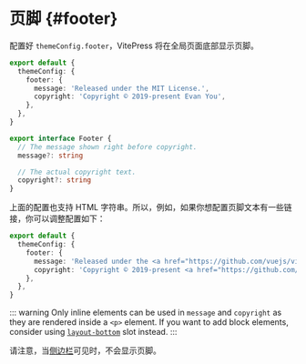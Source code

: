 # 页脚 {#footer}

配置好 `themeConfig.footer`，VitePress 将在全局页面底部显示页脚。

```ts
export default {
  themeConfig: {
    footer: {
      message: 'Released under the MIT License.',
      copyright: 'Copyright © 2019-present Evan You',
    },
  },
}
```

```ts
export interface Footer {
  // The message shown right before copyright.
  message?: string

  // The actual copyright text.
  copyright?: string
}
```

上面的配置也支持 HTML 字符串。所以，例如，如果你想配置页脚文本有一些链接，你可以调整配置如下：

```ts
export default {
  themeConfig: {
    footer: {
      message: 'Released under the <a href="https://github.com/vuejs/vitepress/blob/main/LICENSE">MIT License</a>.',
      copyright: 'Copyright © 2019-present <a href="https://github.com/yyx990803">Evan You</a>',
    },
  },
}
```

::: warning
Only inline elements can be used in `message` and `copyright` as they are rendered inside a `<p>` element. If you want to add block elements, consider using [`layout-bottom`](../guide/extending-default-theme#layout-slots) slot instead.
:::

请注意，当[侧边栏](./default-theme-sidebar)可见时，不会显示页脚。
